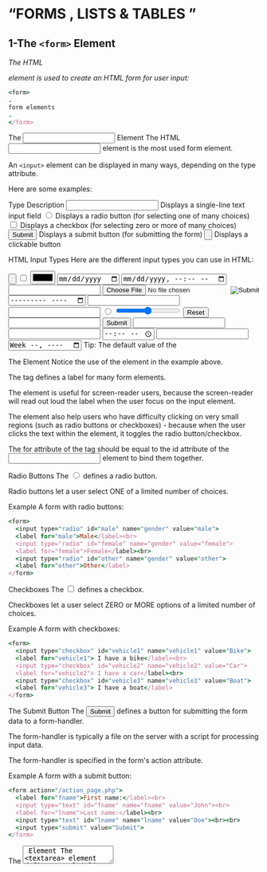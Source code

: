 #  “FORMS , LISTS & TABLES ”

## 1-The `<form>` Element
*The HTML <form> element is used to create an HTML form for user input:*
  
``` ruby 
<form>
.
form elements
.
</form>
```

The <input> Element
The HTML <input> element is the most used form element.

An `<input>` element can be displayed in many ways, depending on the type attribute.

Here are some examples:

Type	Description
<input type="text">	Displays a single-line text input field
<input type="radio">	Displays a radio button (for selecting one of many choices)
<input type="checkbox">	Displays a checkbox (for selecting zero or more of many choices)
<input type="submit">	Displays a submit button (for submitting the form)
<input type="button">	Displays a clickable button




HTML Input Types
Here are the different input types you can use in HTML:

<input type="button">
<input type="checkbox">
<input type="color">
<input type="date">
<input type="datetime-local">
<input type="email">
<input type="file">
<input type="hidden">
<input type="image">
<input type="month">
<input type="number">
<input type="password">
<input type="radio">
<input type="range">
<input type="reset">
<input type="search">
<input type="submit">
<input type="tel">
<input type="text">
<input type="time">
<input type="url">
<input type="week">
Tip: The default value of the




The <label> Element
Notice the use of the <label> element in the example above.

The <label> tag defines a label for many form elements.

The <label> element is useful for screen-reader users, because the screen-reader will read out loud the label when the user focus on the input element.

The <label> element also help users who have difficulty clicking on very small regions (such as radio buttons or checkboxes) - because when the user clicks the text within the <label> element, it toggles the radio button/checkbox.

The for attribute of the <label> tag should be equal to the id attribute of the <input> element to bind them together.





Radio Buttons
The <input type="radio"> defines a radio button.

Radio buttons let a user select ONE of a limited number of choices.

Example
A form with radio buttons:

``` ruby 
<form>
  <input type="radio" id="male" name="gender" value="male">
  <label for="male">Male</label><br>
  <input type="radio" id="female" name="gender" value="female">
  <label for="female">Female</label><br>
  <input type="radio" id="other" name="gender" value="other">
  <label for="other">Other</label>
</form>
```



Checkboxes
The <input type="checkbox"> defines a checkbox.

Checkboxes let a user select ZERO or MORE options of a limited number of choices.

Example
A form with checkboxes:

``` ruby 
<form>
  <input type="checkbox" id="vehicle1" name="vehicle1" value="Bike">
  <label for="vehicle1"> I have a bike</label><br>
  <input type="checkbox" id="vehicle2" name="vehicle2" value="Car">
  <label for="vehicle2"> I have a car</label><br>
  <input type="checkbox" id="vehicle3" name="vehicle3" value="Boat">
  <label for="vehicle3"> I have a boat</label>
</form>
```





The Submit Button
The <input type="submit"> defines a button for submitting the form data to a form-handler.

The form-handler is typically a file on the server with a script for processing input data.

The form-handler is specified in the form's action attribute.

Example
A form with a submit button:

``` ruby 
<form action="/action_page.php">
  <label for="fname">First name:</label><br>
  <input type="text" id="fname" name="fname" value="John"><br>
  <label for="lname">Last name:</label><br>
  <input type="text" id="lname" name="lname" value="Doe"><br><br>
  <input type="submit" value="Submit">
</form>
```





The <textarea> Element
The <textarea> element defines a multi-line input field (a text area):

Example

``` ruby 
<textarea name="message" rows="10" cols="30">
The cat was playing in the garden.
</textarea>
```


Input Type Password
<input type="password"> defines a password field:

Example

``` ruby 
<form>
  <label for="username">Username:</label><br>
  <input type="text" id="username" name="username"><br>
  <label for="pwd">Password:</label><br>
  <input type="password" id="pwd" name="pwd">
</form>
```






Input Type Email
The <input type="email"> is used for input fields that should contain an e-mail address.

Depending on browser support, the e-mail address can be automatically validated when submitted.

Some smartphones recognize the email type, and add ".com" to the keyboard to match email input.

Example

``` ruby 
<form>
  <label for="email">Enter your email:</label>
  <input type="email" id="email" name="email">
</form>
```




Input Type Url
The <input type="url"> is used for input fields that should contain a URL address.

Depending on browser support, the url field can be automatically validated when submitted.

Some smartphones recognize the url type, and adds ".com" to the keyboard to match url input.

Example

``` ruby 
<form>
  <label for="homepage">Add your homepage:</label>
  <input type="url" id="homepage" name="homepage">
</form>
```

<hr>

# CSS Lists

HTML Lists and CSS List Properties
In HTML, there are two main types of lists:

- unordered lists (<ul>) - the list items are marked with bullets
- ordered lists (<ol>) - the list items are marked with numbers or letters
  
  
*The CSS list properties allow you to:*

- Set different list item markers for ordered lists
- Set different list item markers for unordered lists
- Set an image as the list item marker
- Add background colors to lists and list items



## Different List Item Markers
The list-style-type property specifies the type of list item marker.

The following example shows some of the available list item markers:

Example

``` ruby 
ul.a {
  list-style-type: circle;
}

ul.b {
  list-style-type: square;
}

ol.c {
  list-style-type: upper-roman;
}

ol.d {
  list-style-type: lower-alpha;
}
```



An Image as The List Item Marker
The list-style-image property specifies an image as the list item marker:

Example

``` ruby 
ul {
  list-style-image: url('sqpurple.gif');
}
```




***Position The List Item Markers***
The list-style-position property specifies the position of the list-item markers (bullet points).

Example

``` ruby 
ul.a {
  list-style-position: outside;
}

ul.b {
  list-style-position: inside;
}
```



## CSS Borders

The CSS border properties allow you to specify the style, width, and color of an element's border.



CSS Border Style
The border-style property specifies what kind of border to display.


The border-style property can have from one to four values (for the top border, right border, bottom border, and the left border).

Example
Demonstration of the different border styles:

p.dotted {border-style: dotted;}
p.dashed {border-style: dashed;}
p.solid {border-style: solid;}
p.double {border-style: double;}
p.groove {border-style: groove;}
p.ridge {border-style: ridge;}
p.inset {border-style: inset;}
p.outset {border-style: outset;}
p.none {border-style: none;}
p.hidden {border-style: hidden;}
p.mix {border-style: dotted dashed solid double;}



# CSS cursor Property

***Example
CSS can generate a bunch of different mouse cursors:

- alias {cursor: alias;}
- all-scroll {cursor: all-scroll;}
- auto {cursor: auto;}
- cell {cursor: cell;}
- context-menu {cursor: context-menu;}
- col-resize {cursor: col-resize;}
- copy {cursor: copy;}
- crosshair {cursor: crosshair;}
- default {cursor: default;}
- e-resize {cursor: e-resize;}
- ew-resize {cursor: ew-resize;}
- grab {cursor: grab;}
- grabbing {cursor: grabbing;}
- help {cursor: help;}
- move {cursor: move;}
- n-resize {cursor: n-resize;}
- ne-resize {cursor: ne-resize;}
- nesw-resize {cursor: nesw-resize;}
- ns-resize {cursor: ns-resize;}
- nw-resize {cursor: nw-resize;}
- nwse-resize {cursor: nwse-resize;}
- no-drop {cursor: no-drop;}
- none {cursor: none;}
- not-allowed {cursor: not-allowed;}
- pointer {cursor: pointer;}
- progress {cursor: progress;}
- row-resize {cursor: row-resize;}
- s-resize {cursor: s-resize;}
- se-resize {cursor: se-resize;}






# Creating custom events
Events can be created with the Event constructor as follows:


``` ruby 
const event = new Event('build');

// Listen for the event.
elem.addEventListener('build', function (e) { /* ... */ }, false);

// Dispatch the event.
elem.dispatchEvent(event);
```




Adding custom data – CustomEvent()
To add more data to the event object, the CustomEvent interface exists and the detail property can be used to pass custom data.
For example, the event could be created as follows:

const event = new CustomEvent('build', { detail: elem.dataset.time });
This will then allow you to access the additional data in the event listener:

```
function eventHandler(e) {
  console.log('The time is: ' + e.detail);
}
```


<hr>

 # JavaScript HTML DOM EventListener

***The addEventListener() method***


Example
Add an event listener that fires when a user clicks a button:

document.getElementById("myBtn").addEventListener("click", displayDate);


The `addEventListener()` method attaches an event handler to the specified element.
The `addEventListener()` method attaches an event handler to an element without overwriting existing event handlers.
You can add many event handlers to one element.
You can add many event handlers of the same type to one element, i.e two "click" events.
You can add event listeners to any DOM object not only HTML elements. i.e the window object.
The `addEventListener()` method makes it easier to control how the event reacts to bubbling.
When using the `addEventListener()` method, the JavaScript is separated from the HTML markup, for better readability and allows you to add event listeners even when you do not control the HTML markup.
You can easily remove an event listener by using the `removeEventListener()` method.





HTML Event Attributes


On this page I give a quick overview of the most important events, including compatibility information for modern browsers.

All events named on this page are recognized by most browsers when they occur on certain HTML elements. This means that the browser looks if any event handling script is registered to the HTML element for this event. If there is such a script, it is executed immediately.

In the beginning there were only a few events. These events work in almost all JavaScript browsers, even in very old ones. Note that in those early days events worked on links and form fields, sometimes on then entire window, but not on many other HTML elements.



Interface events
Interface events are events that are not caused by user actions, but by the result of user actions.
When the user clicks on any element he always causes a click event. When clicking on the element has special meaning, an additional interface event is caused.
For instance, when the user clicks on a link his action causes a click event. Clicking on a link orders a new page to be loaded, though, so the result of this specific click event is the interface event unload.

Other interface events are resize, scroll and focus/blur.




Mouse events
From Netscape 2 onwards all browsers recognize two events on links. When the user moves the mouse into the link area, the mouseover event fires. When he clicks on it the click event fires. Pretty soon after the mouseout event was added, which fires when the mouse leaves the link area. Thus the Traditional Triad of mouse events was formed.



Form events
Forms recognize the submit and reset events, which — predictably — fire when the user submits or resets a form. The submit event is the key of any form validation script. When the user submits the form, go through all form fields and see if he has filled in correct data. If you spot a mistake, stop the form submission and alert the user of the problem.




